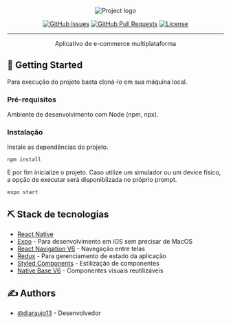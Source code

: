 <p align="center">
 <img src="./docs/2.png" alt="Project logo">
</p>

<div align="center">

[![GitHub Issues](https://img.shields.io/github/issues/kylelobo/The-Documentation-Compendium.svg)](https://github.com/kylelobo/The-Documentation-Compendium/issues)
[![GitHub Pull Requests](https://img.shields.io/github/issues-pr/kylelobo/The-Documentation-Compendium.svg)](https://github.com/kylelobo/The-Documentation-Compendium/pulls)
[![License](https://img.shields.io/badge/license-MIT-blue.svg)](LICENSE.md)

</div>

---

<p align="center"> Aplicativo de e-commerce multiplataforma
    <br> 
</p>

## 🏁 Getting Started <a name = "getting_started"></a>

Para execução do projeto basta cloná-lo em sua máquina local.

### Pré-requisitos

Ambiente de desenvolvimento com Node (npm, npx).

### Instalação

Instale as dependências do projeto.

```
npm install
```

E por fim inicialize o projeto. Caso utilize um simulador ou um device físico, a opção de executar será disponibilzada no próprio prompt.

```
expo start
```


## ⛏️ Stack de tecnologias <a name = "tech_stack"></a>

- [React Native](https://www.mongodb.com/) 
- [Expo](https://expo.dev/) - Para desenvolvimento em iOS sem precisar de MacOS
- [React Navigation V6](https://vuejs.org/) - Navegação entre telas
- [Redux](https://redux-toolkit.org/) - Para gerenciamento de estado da aplicação
- [Styled Components](https://redux-toolkit.org/) - Estilização de componentes
- [Native Base V6](https://redux-toolkit.org/) - Componentes visuais reutilizáveis

## ✍️ Authors <a name = "authors"></a>

- [@diaraujo13](https://github.com/kylelobo) - Desenvolvedor





